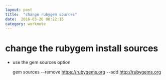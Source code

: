 ```yaml
---
layout: post
title:  "change rubygem sources"
date:  2016-03-26 08:22:15
category: worknote
---
```

# change the rubygem install sources
* use the gem sources option

    gem sources --remove https://rubygems.org --add http://rubygems.org
